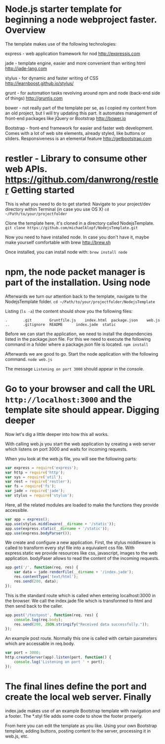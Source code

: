 Node.js starter template for beginning a node webproject faster.
Overview
===
The template makes use of the following technologies:

express - web application framework for nod http://expressjs.com

jade - template engine, easier and more convenient than writing html http://jade-lang.com

stylus - for dynamic and faster writing of CSS http://learnboost.github.io/stylus/

grunt - for automation tasks revolving around npm and node (back-end side of things) http://gruntjs.com

bower - not really part of the template per se, as I copied my content from an old project, but I will try updating this part. It automates management of front-end packages like jQuery or Bootstrap http://bower.io

Bootstrap - front-end framework for easier and faster web development. Comes with a lot of web site elements, already styled, like buttons or sliders. Responsiveness is an elemental feature http://getbootstrap.com

restler - Library to consume other web APIs. https://github.com/danwrong/restler
Getting started
===
This is what you need to do to get started:
Navigate to your project/dev directory within Terminal (in case you use OS X)
```cd ~/Path/to/your/projectfolder```

Clone the template here, it's cloned in a directory called NodejsTemplate.
```git clone https://github.com/michaelklopf/NodejsTemplate.git```

Now you need to have installed node. In case you don't have it, maybe make yourself comfortable with brew http://brew.sh

Once installed, you can install node with:
```brew install node```

npm, the node packet manager is part of the installation.
Using node
===
Afterwards we turn our attention back to the template, navigate to the NodejsTemplate folder.
```cd ~/Path/to/your/projectfolder/NodejsTemplate```

Listing (`ls -a`) the content should show you the following files:
```
.		.git		Gruntfile.js	index.html	package.json	web.js
..		.gitignore	README		index.jade	static
```

Before we can start the application, we need to install the dependencies listed in the package.json file. For this we need to execute the following command in a folder where a package.json file is located.
```npm install```

Afterwards we are good to go. Start the node application with the following command.
```node web.js```

The message `Listening on port 3000` should appear in the console.

Go to your browser and call the URL `http://localhost:3000` and the template site should appear.
Digging deeper
===
Now let's dig a little deeper into how this all works.

With calling web.js you start the web application by creating a web server which listens on port 3000 and waits for incoming requests.

When you look at the web.js file, you will see the following parts:
```javascript
var express = require('express');
var http = require('http');
var sys = require('util');
var rest = require('restler');
var fs = require('fs');
var jade = require('jade');
var stylus = require('stylus');
```
Here, all the related modules are loaded to make the functions they provide accessible.

```javascript
var app = express();
app.use(stylus.middleware(__dirname + '/static'));
app.use(express.static(__dirname + '/static'));
app.use(express.bodyParser());
```
We create and configure a new application. First, the stylus middleware is called to transform every styl file into a equivalent css file.
With express.static we provide resources like css, javascript, images to the web application.
bodyPaser allows to read the content of the incoming requests.

```javascript
app.get('/', function(req, res) {
    var data = jade.renderFile(__dirname + '/index.jade');
    res.contentType('text/html');
    res.send(200, data);
});
```
This is the standard route which is called when entering localhost:3000 in the browser. We call the index.jade file which is transformed to html and then send back to the caller.

```javascript
app.post('/testpost', function(req, res) {
    console.log(req.body);
    res.send(200, JSON.stringify("Received data successfully."));
});
```
An example post route. Normally this one is called with certain parameters which are accessable in req.body.

```javascript
var port = 3000;
http.createServer(app).listen(port, function() {
    console.log('Listening on port ' + port);
});
```
The final lines define the port and create the local web server.
Finally
===
index.jade makes use of an example Bootstrap template with navigation and a footer. The *.styl file adds some code to show the footer properly.

From here you can edit the template as you like. Using your own Bootstrap template, adding buttons, posting content to the server, processing it in web.js, etc.
